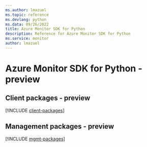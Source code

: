 ```yaml
---
ms.author: lmazuel
ms.topic: reference
ms.devlang: python
ms.data: 09/26/2022
title: Azure Monitor SDK for Python
description: Reference for Azure Monitor SDK for Python
ms.service: monitor
author: lmazuel
---
```

# Azure Monitor SDK for Python - preview

## Client packages - preview
[!INCLUDE [client-packages](monitor-client-index.md)]
## Management packages - preview
[!INCLUDE [mgmt-packages](monitor-mgmt-index.md)]